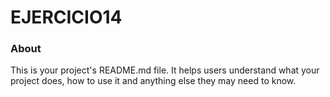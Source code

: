 EJERCICIO14
===========

### About

This is your project's README.md file. It helps users understand what your
project does, how to use it and anything else they may need to know.